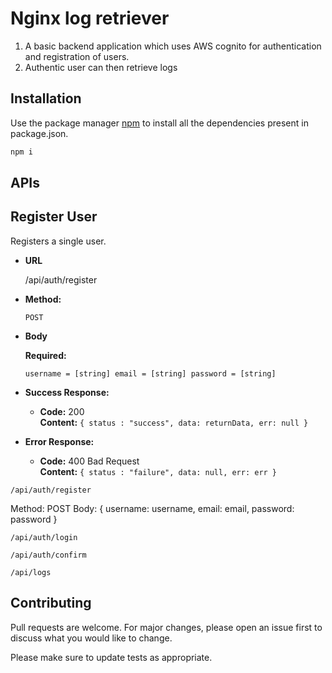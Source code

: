 # Nginx log retriever

1. A basic backend application which uses AWS cognito for authentication and registration of users.
2. Authentic user can then retrieve logs

## Installation

Use the package manager [npm](https://www.npmjs.com/) to install all the dependencies present in package.json.

```bash
npm i
```

## APIs

## **Register User**

Registers a single user.

- **URL**

  /api/auth/register

- **Method:**

  `POST`

- **Body**

  **Required:**

  `username = [string] email = [string] password = [string]`

- **Success Response:**

  - **Code:** 200 <br />
    **Content:** `{ status : "success", data: returnData, err: null }`

- **Error Response:**

  - **Code:** 400 Bad Request <br />
    **Content:** `{ status : "failure", data: null, err: err }`

```
/api/auth/register
```

Method: POST
Body: {
username: username,
email: email,
password: password
}

```
/api/auth/login
```

```
/api/auth/confirm
```

```
/api/logs
```

## Contributing

Pull requests are welcome. For major changes, please open an issue first to discuss what you would like to change.

Please make sure to update tests as appropriate.
